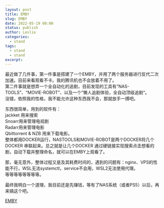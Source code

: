 ```yaml
---
layout: post
title: EMBY
slug: EMBY
date: 2022-05-19 08:00
status: publish
author: Leslie
categories: 
  - stand 
tags:
  - stand 
  - stand 
excerpt: 
---
```


最近做了几件事，第一件事是搭建了一个EMBY，并用了两个服务器进行反代二次加速。目前来看观看不卡。我的腾讯机也不会放着不用了。  
第二件事就是想弄一个全自动化的追剧，目前发现的工具有“NAS-TOOLS”、“MOVIE-ROBOT”、以及一个”懒人追剧体验，全自动顶级追剧“。  
没错，依照我的性格，我不能允许这种东西我不会，那就放手一搏吧。  

东西很简单，用到的软件有：  
jackket 用来搜索  
Snoarr用来管理电视剧  
Radarr用来管理电影  
Qbittorrent & NZB 用来下载电影。  
整体都用DOCKER运行，NASTOOLS和MOVIE-ROBOT是两个DOCKER将几个DOCKER 串联起来。总之就是让几个DOCKER 通过硬链接实现搜索点击想看的剧，自动下载并整理命名，就可以在EMBY上观看了。  

那，毫无意外，整体过程又是及其耗费时间的，遇到的问题有：nginx、VPS的性能不行，WSL无法systemctl，service不会用，WSL2无法使用代理。  
等等等等等等等等。  

最终我明白一个道理，我目前还是先赚钱，等有了NAS系统（或者PS5）以后，再来搞这个吧。  

[EMBY](https://github.com/lesnolie/Marverick/issues/8)

